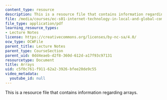```yaml
---
content_type: resource
description: This is a resource file that contains information regarding arrays.
file: /media/courses/ec-s01-internet-technology-in-local-and-global-communities-spring-2005-summer-2005/c5f0c761f91162a23926bfee20de9c55_MITEC_S01S05_l05_arrays.pdf
file_type: application/pdf
learning_resource_types:
- Lecture Notes
license: https://creativecommons.org/licenses/by-nc-sa/4.0/
ocw_type: OCWFile
parent_title: Lecture Notes
parent_type: CourseSection
parent_uid: 0dd4eaeb-d2f8-360d-612d-a17f93c97131
resourcetype: Document
title: Arrays
uid: c5f0c761-f911-62a2-3926-bfee20de9c55
video_metadata:
  youtube_id: null
---
```

This is a resource file that contains information regarding arrays.